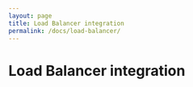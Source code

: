 ```yaml
---
layout: page
title: Load Balancer integration
permalink: /docs/load-balancer/
---
```


Load Balancer integration
=========================